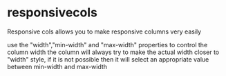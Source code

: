 # responsivecols
Responsive cols allows you to make responsive columns very easily

use the "width","min-width" and "max-width" properties to control the column width
the column will always try to make the actual width closer to "width" style, if it is not possible then it will select an appropriate value between min-width and max-width

